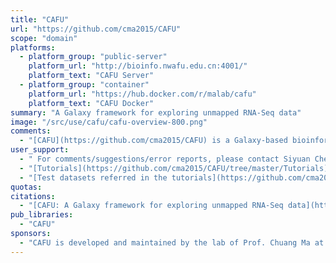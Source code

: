 ```yaml
---
title: "CAFU"
url: "https://github.com/cma2015/CAFU"
scope: "domain"
platforms:
  - platform_group: "public-server"
    platform_url: "http://bioinfo.nwafu.edu.cn:4001/"
    platform_text: "CAFU Server"
  - platform_group: "container"
    platform_url: "https://hub.docker.com/r/malab/cafu"
    platform_text: "CAFU Docker"
summary: "A Galaxy framework for exploring unmapped RNA-Seq data"
image: "/src/use/cafu/cafu-overview-800.png"
comments:
  - "[CAFU](https://github.com/cma2015/CAFU) is a Galaxy-based bioinformatics framework for comprehensive assembly and functional annotation of unmapped RNA-seq data from single- and mixed-species samples which integrates plenty of existing NGS analytical tools and our developed programs, and features an easy-to-use interface to manage, manipulate and most importantly, explore large-scale unmapped reads."
user_support:
  - " For comments/suggestions/error reports, please contact Siyuan Chen (chenzhuod@gmail.com) or Jingjing Zhai (zhaijingjing603@gmail.com)"
  - "[Tutorials](https://github.com/cma2015/CAFU/tree/master/Tutorials), including a [User Manual](https://github.com/cma2015/CAFU/blob/master/Tutorials/User_manual.md)"
  - "[Test datasets referred in the tutorials](https://github.com/cma2015/CAFU/tree/master/Test_data)"
quotas:
citations:
  - "[CAFU: A Galaxy framework for exploring unmapped RNA-Seq data](https://academic.oup.com/bib/advance-article/doi/10.1093/bib/bbz018/5349178), Siyuan Chen, Chengzhi Ren, Jingjing Zhai, Jiantao Yu, Xuyang Zhao, Zelong Li, Ting Zhang, Wenlong Ma, Zhaoxue Han, Chuang Ma. *Briefings in Bioinformatics*, doi:10.1093/bib/bbz018."
pub_libraries:
  - "CAFU"
sponsors:
  - "CAFU is developed and maintained by the lab of Prof. Chuang Ma at the Center of Bioinformatics, College of Life Sciences, [Northwest A&F University](http://en.nwsuaf.edu.cn/index.htm)."
---
```

